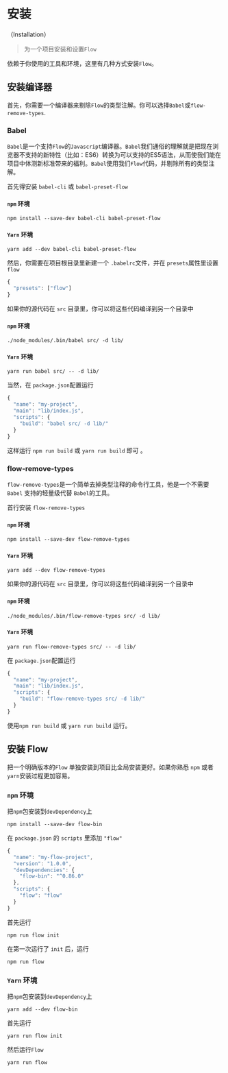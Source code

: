 # 安装
（Installation）
 > 为一个项目安装和设置`Flow`

依赖于你使用的工具和环境，这里有几种方式安装`Flow`。

## 安装编译器

首先，你需要一个编译器来剔除`Flow`的类型注解。你可以选择`Babel`或`flow-remove-types`.

### Babel

`Babel`是一个支持`Flow`的`Javascript`编译器。`Babel`我们通俗的理解就是把现在浏览器不支持的新特性（比如：ES6）转换为可以支持的ES5语法，从而使我们能在项目中体测新标准带来的福利。`Babel`使用我们`Flow`代码，并剔除所有的类型注解。

首先得安装 `babel-cli` 或 `babel-preset-flow`

#### `npm` 环境

```
npm install --save-dev babel-cli babel-preset-flow
```

#### `Yarn` 环境
```
yarn add --dev babel-cli babel-preset-flow
```

然后，你需要在项目根目录里新建一个 `.babelrc`文件，并在 `presets`属性里设置 `flow`

```javascript
{
  "presets": ["flow"]
}
```
如果你的源代码在 `src` 目录里，你可以将这些代码编译到另一个目录中

#### `npm` 环境
```
./node_modules/.bin/babel src/ -d lib/
```

#### `Yarn` 环境
```
yarn run babel src/ -- -d lib/
```

当然，在 `package.json`配置运行

```javascript
{
  "name": "my-project",
  "main": "lib/index.js",
  "scripts": {
    "build": "babel src/ -d lib/"
  }
}
```
这样运行 `npm run build` 或 `yarn run build` 即可 。

### flow-remove-types

`flow-remove-types`是一个简单去掉类型注释的命令行工具，他是一个不需要 `Babel` 支持的轻量级代替 `Babel`的工具。

首行安装 `flow-remove-types`

#### `npm` 环境

```
npm install --save-dev flow-remove-types
```

#### `Yarn` 环境

```
yarn add --dev flow-remove-types
```


如果你的源代码在 `src` 目录里，你可以将这些代码编译到另一个目录中

#### `npm` 环境
```
./node_modules/.bin/flow-remove-types src/ -d lib/
```

#### `Yarn` 环境
```
yarn run flow-remove-types src/ -- -d lib/
```

在 `package.json`配置运行

```javascript
{
  "name": "my-project",
  "main": "lib/index.js",
  "scripts": {
    "build": "flow-remove-types src/ -d lib/"
  }
}
```

使用`npm run build` 或 `yarn run build` 运行。

## 安装 Flow

把一个明确版本的`Flow` 单独安装到项目比全局安装更好。如果你熟悉 `npm` 或者 `yarn`安装过程更加容易。

### `npm` 环境

把`npm`包安装到`devDependency`上

```
npm install --save-dev flow-bin
```

在 `package.json` 的 `scripts` 里添加 `"flow"`

```javascript
{
  "name": "my-flow-project",
  "version": "1.0.0",
  "devDependencies": {
    "flow-bin": "^0.86.0"
  },
  "scripts": {
    "flow": "flow"
  }
}
```
首先运行
```
npm run flow init
```

在第一次运行了 `init` 后，运行

```
npm run flow
```

### `Yarn` 环境

把`npm`包安装到`devDependency`上

```
yarn add --dev flow-bin
```

首先运行

```
yarn run flow init
```

然后运行`Flow`

```
yarn run flow
```